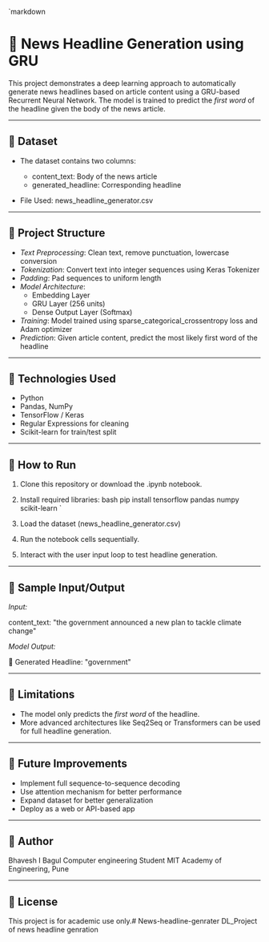 `markdown
# 📰 News Headline Generation using GRU

This project demonstrates a deep learning approach to automatically generate news headlines based on article content using a GRU-based Recurrent Neural Network. The model is trained to predict the *first word* of the headline given the body of the news article.

---

## 📂 Dataset

- The dataset contains two columns:
  - content_text: Body of the news article
  - generated_headline: Corresponding headline

- File Used: news_headline_generator.csv

---

## 🔧 Project Structure

- *Text Preprocessing*: Clean text, remove punctuation, lowercase conversion
- *Tokenization*: Convert text into integer sequences using Keras Tokenizer
- *Padding*: Pad sequences to uniform length
- *Model Architecture*:
  - Embedding Layer
  - GRU Layer (256 units)
  - Dense Output Layer (Softmax)
- *Training*: Model trained using sparse_categorical_crossentropy loss and Adam optimizer
- *Prediction*: Given article content, predict the most likely first word of the headline

---

## 🧠 Technologies Used

- Python
- Pandas, NumPy
- TensorFlow / Keras
- Regular Expressions for cleaning
- Scikit-learn for train/test split

---

## 🚀 How to Run

1. Clone this repository or download the .ipynb notebook.
2. Install required libraries:
   bash
   pip install tensorflow pandas numpy scikit-learn
`

3. Load the dataset (news_headline_generator.csv)
4. Run the notebook cells sequentially.
5. Interact with the user input loop to test headline generation.

---

## 🧪 Sample Input/Output

*Input:*


content_text: "the government announced a new plan to tackle climate change"


*Model Output:*


📰 Generated Headline: "government"


---

## 🔮 Limitations

* The model only predicts the *first word* of the headline.
* More advanced architectures like Seq2Seq or Transformers can be used for full headline generation.

---

## 📌 Future Improvements

* Implement full sequence-to-sequence decoding
* Use attention mechanism for better performance
* Expand dataset for better generalization
* Deploy as a web or API-based app

---

## 👤 Author

Bhavesh I Bagul
Computer engineering Student
MIT Academy of Engineering, Pune

---

## 📄 License

This project is for academic use only.# News-headline-genrater
DL_Project of news headline genration
